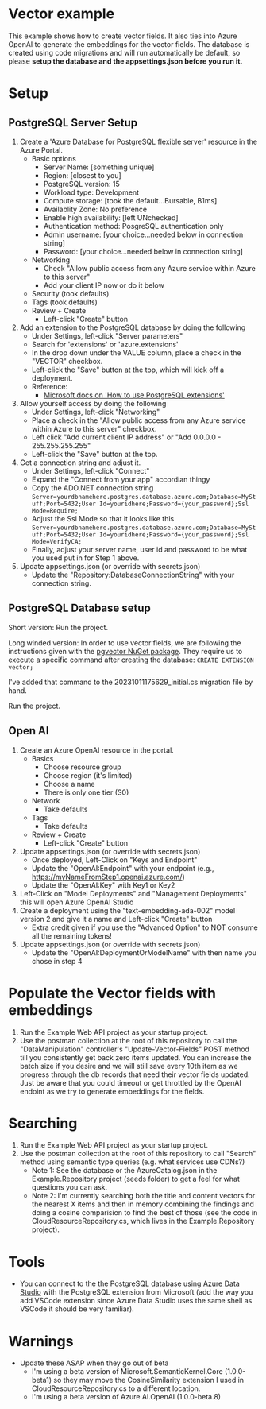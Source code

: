 # Vector example
This example shows how to create vector fields.  It also ties into Azure OpenAI to generate the embeddings for the vector fields.
The database is created using code migrations and will run automatically be default, so please **setup the database and 
the appsettings.json before you run it.**


# Setup
## PostgreSQL Server Setup
1. Create a 'Azure Database for PostgreSQL flexible server' resource in the Azure Portal.
   - Basic options
      - Server Name: [something unique]
      - Region: [closest to you]
      - PostgreSQL version: 15
      - Workload type: Development
      - Compute storage: [took the default...Bursable, B1ms]
      - Availablity Zone: No preference
      - Enable high availability: [left UNchecked]
      - Authentication method: PosgreSQL authentication only
      - Admin username: [your choice...needed below in connection string]
      - Password: [your choice...needed below in connection string]
   - Networking
      - Check "Allow public access from any Azure service within Azure to this server"
      - Add your client IP now or do it below
   - Security (took defaults)
   - Tags (took defaults)
   - Review + Create
      - Left-click "Create" button
2. Add an extension to the PostgreSQL database by doing the following
   - Under Settings, left-click "Server parameters"
   - Search for 'extensions' or 'azure.extensions'
   - In the drop down under the VALUE column, place a check in the "VECTOR" checkbox.
   - Left-click the "Save" button at the top, which will kick off a deployment.
   - Reference:
	 - [Microsoft docs on 'How to use PostgreSQL extensions'](https://learn.microsoft.com/en-us/azure/postgresql/flexible-server/concepts-extensions#how-to-use-postgresql-extensions)
3. Allow yourself access by doing the following
   - Under Settings, left-click "Networking"
   - Place a check in the "Allow public access from any Azure service within Azure to this server" checkbox.
   - Left click "Add current client IP address" or "Add 0.0.0.0 - 255.255.255.255" 
   - Left-click the "Save" button at the top.
4. Get a connection string and adjust it.
   - Under Settings, left-click "Connect"
   - Expand the "Connect from your app" accordian thingy
   - Copy the ADO.NET connection string ```Server=yourdbnamehere.postgres.database.azure.com;Database=MyStuff;Port=5432;User Id=youridhere;Password={your_password};Ssl Mode=Require;```
   - Adjust the Ssl Mode so that it looks like this ```Server=yourdbnamehere.postgres.database.azure.com;Database=MyStuff;Port=5432;User Id=youridhere;Password={your_password};Ssl Mode=VerifyCA;```
   - Finally, adjust your server name, user id and password to be what you used put in for Step 1 above.
5. Update appsettings.json (or override with secrets.json)
   - Update the "Repository:DatabaseConnectionString" with your connection string.
 
## PostgreSQL Database setup
Short version:
Run the project.

Long winded version:
In order to use vector fields, we are following the instructions given with the 
[pgvector NuGet package](https://github.com/pgvector/pgvector-dotnet#entity-framework-core).
They require us to execute a specific command after creating the database:
```CREATE EXTENSION vector;```

I've added that command to the 20231011175629_initial.cs migration file by hand.

Run the project.

## Open AI
1. Create an Azure OpenAI resource in the portal.
   - Basics
       - Choose resource group
       - Choose region (it's limited)
       - Choose a name
       - There is only one tier (S0)
   - Network
      - Take defaults 
   - Tags
      - Take defaults 
   - Review + Create
      - Left-click "Create" button
2. Update appsettings.json (or override with secrets.json)
   - Once deployed, Left-Click on "Keys and Endpoint" 
   - Update the "OpenAI:Endpoint" with your endpoint (e.g., https://myNameFromStep1.openai.azure.com/) 
   - Update the "OpenAI:Key" with Key1 or Key2
3. Left-Click on "Model Deployments" and "Management Deployments" this will open Azure OpenAI Studio
4. Create a deployment using the "text-embedding-ada-002" model version 2 and give it a name and Left-click "Create" button
   - Extra credit given if you use the "Advanced Option" to NOT consume all the remaining tokens!
5. Update appsettings.json (or override with secrets.json)
   - Update the "OpenAI:DeploymentOrModelName" with then name you chose in step 4

# Populate the Vector fields with embeddings
1. Run the Example Web API project as your startup project.
2. Use the postman collection at the root of this repository to call the "DataManipulation" controller's "Update-Vector-Fields" POST method 
   till you consistently get back zero items updated.  You can increase the batch size if you desire and we will still save every 10th item 
   as we progress through the db records that need their vector fields updated.  Just be aware that you could timeout or get throttled by
   the OpenAI endoint as we try to generate embeddings for the fields.

# Searching
1. Run the Example Web API project as your startup project.
2. Use the postman collection at the root of this repository to call "Search" method using semantic type queries (e.g. what services use CDNs?)
   - Note 1: See the database or the AzureCatalog.json in the Example.Repository project (seeds folder) to get a feel for what questions you can ask.
   - Note 2: I'm currently searching both the title and content vectors for the nearest X items and then in memory combining the findings and
             doing a cosine comparision to find the best of those (see the code in CloudResourceRepository.cs, which lives in the Example.Repository project).

# Tools
- You can connect to the the PostgreSQL database using [Azure Data Studio](https://learn.microsoft.com/en-us/sql/azure-data-studio/download-azure-data-studio?view=sql-server-ver16&tabs=redhat-install%2Credhat-uninstall) 
  with the PostgreSQL extension from Microsoft (add the way you add VSCode extension since Azure Data Studio uses the same shell as VSCode it should be very familiar).

# Warnings
- Update these ASAP when they go out of beta
   - I'm using a beta version of Microsoft.SemanticKernel.Core (1.0.0-beta1) so they may move the CosineSimilarity extension I used in CloudResourceRepository.cs to a different location.
   - I'm using a beta version of Azure.AI.OpenAI (1.0.0-beta.8)
  



